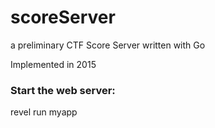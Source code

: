 # scoreServer
a preliminary CTF Score Server written with Go

Implemented in 2015


### Start the web server:

   revel run myapp


